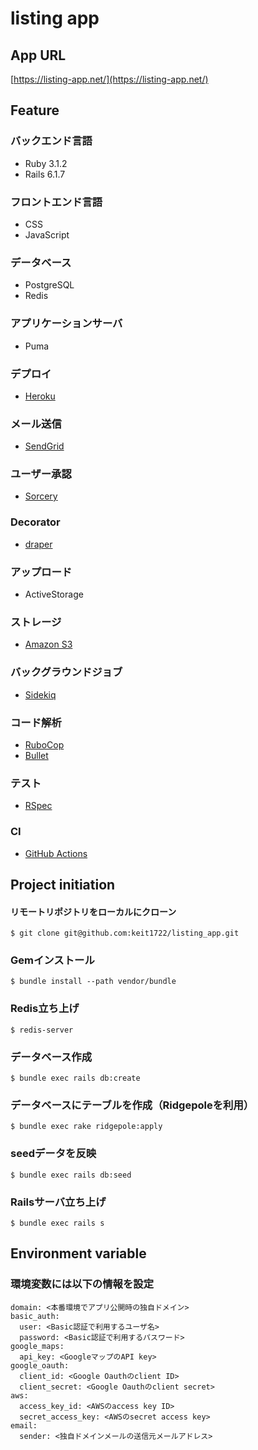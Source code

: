 # listing app

## App URL

[https://listing-app.net/](https://listing-app.net/)

## Feature

### バックエンド言語

- Ruby 3.1.2
- Rails 6.1.7

### フロントエンド言語

- CSS
- JavaScript

### データベース

- PostgreSQL
- Redis

### アプリケーションサーバ

- Puma

### デプロイ

- [Heroku](https://jp.heroku.com/home)

### メール送信

- [SendGrid](https://sendgrid.com/)

### ユーザー承認

- [Sorcery](https://github.com/Sorcery/sorcery)

### Decorator

- [draper](https://github.com/drapergem/draper)

### アップロード

- ActiveStorage

### ストレージ

- [Amazon S3](https://docs.aws.amazon.com/AmazonS3/latest/userguide//Welcome.html)

### バックグラウンドジョブ

- [Sidekiq](https://github.com/mperham/sidekiq)

### コード解析

- [RuboCop](https://github.com/rubocop/rubocop)
- [Bullet](https://github.com/flyerhzm/bullet)

### テスト

- [RSpec](https://github.com/rspec/rspec-rails)

### CI

- [GitHub Actions](https://docs.github.com/en/actions)

## Project initiation

#### リモートリポジトリをローカルにクローン

```
$ git clone git@github.com:keit1722/listing_app.git
```

### Gemインストール

```
$ bundle install --path vendor/bundle
```

### Redis立ち上げ

```
$ redis-server
```

### データベース作成

```
$ bundle exec rails db:create
```

### データベースにテーブルを作成（Ridgepoleを利用）

```
$ bundle exec rake ridgepole:apply
```

### seedデータを反映

```
$ bundle exec rails db:seed
```

### Railsサーバ立ち上げ

```
$ bundle exec rails s
```

## Environment variable

### 環境変数には以下の情報を設定

```
domain: <本番環境でアプリ公開時の独自ドメイン>
basic_auth:
  user: <Basic認証で利用するユーザ名>
  password: <Basic認証で利用するパスワード>
google_maps:
  api_key: <GoogleマップのAPI key>
google_oauth:
  client_id: <Google Oauthのclient ID>
  client_secret: <Google Oauthのclient secret>
aws:
  access_key_id: <AWSのaccess key ID>
  secret_access_key: <AWSのsecret access key>
email:
  sender: <独自ドメインメールの送信元メールアドレス>
```
